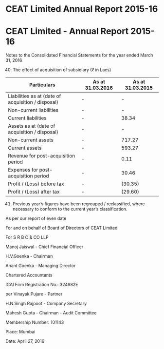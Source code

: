 # CEAT Limited Annual Report 2015-16

# CEAT Limited - Annual Report 2015-16

Notes to the Consolidated Financial Statements for the year ended March 31, 2016

40. The effect of acquisition of subsidiary (₹ in Lacs)

|Particulars|As at 31.03.2016|As at 31.03.2015|
|---|---|---|
|Liabilities as at (date of acquisition / disposal)|-|-|
|Non-current liabilities|-|-|
|Current liabilities|-|38.34|
|Assets as at (date of acquisition / disposal)|-|-|
|Non-current assets|-|717.27|
|Current assets|-|593.27|
|Revenue for post-acquisition period|-|0.11|
|Expenses for post-acquisition period|-|30.46|
|Profit / (Loss) before tax|-|(30.35)|
|Profit / (Loss) after tax|-|(29.60)|

41. Previous year’s figures have been regrouped / reclassified, where necessary to conform to the current year’s classification.

As per our report of even date

For and on behalf of Board of Directors of CEAT Limited

For S R B C & CO LLP

Manoj Jaiswal - Chief Financial Officer

H.V.Goenka - Chairman

Anant Goenka - Managing Director

Chartered Accountants

ICAI Firm Registration No.: 324982E

per Vinayak Pujare - Partner

H.N.Singh Rajpoot - Company Secretary

Mahesh Gupta - Chairman - Audit Committee

Membership Number: 101143

Place: Mumbai

Date: April 27, 2016